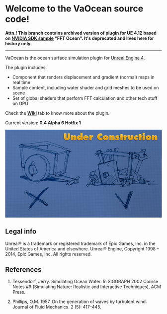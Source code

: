 Welcome to the VaOcean source code!
===================================

**Attn.! This branch contains archived version of plugin for UE 4.12 based on [NVIDIA SDK sample](https://developer.nvidia.com/dx11-samples) "FFT Ocean". It's deprecated and lives here for history only.**

----------

VaOcean is the ocean surface simulation plugin for [Unreal Engine 4](https://www.unrealengine.com/).

The plugin includes:

* Component that renders displacement and gradient (normal) maps in real time
* Sample content, including water shader and grid meshes to be used on scene
* Set of global shaders that perform FFT calculation and other tech stuff on GPU

Check the **[Wiki](https://github.com/ufna/VaOcean/wiki)** tab to know more about the plugin.

Current version: **0.4 Alpha 6 Hotfix 1**

![SCREENSHOT](SCREENSHOT.jpg)


Legal info
----------

Unreal® is a trademark or registered trademark of Epic Games, Inc. in the United States of America and elsewhere. Unreal® Engine, Copyright 1998 – 2014, Epic Games, Inc. All rights reserved.


References
----------

1. Tessendorf, Jerry. Simulating Ocean Water. In SIGGRAPH 2002 Course Notes #9 (Simulating Nature: Realistic and Interactive Techniques), ACM Press.

1. Phillips, O.M. 1957. On the generation of waves by turbulent wind. Journal of Fluid Mechanics. 2 (5): 417–445.

